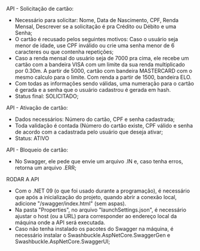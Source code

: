 API - Solicitação de cartão:
- Necessário para solicitar: Nome, Data de Nascimento, CPF, Renda Mensal, Descrever se a solicitação é pra Crédito ou Débito e uma Senha;
- O cartão é recusado pelos seguintes motivos: Caso o usuário seja menor de idade, use CPF inválido ou crie uma senha menor de 6 caracteres ou que contenha repetições;
- Caso a renda mensal do usuário seja de 7000 pra cima, ele recebe um cartão com a bandeira VISA com um limite da sua renda multiplicado por 0.30m. A partir de 5000, cartão com bandeira MASTERCARD com o mesmo calculo para o limite. Com renda a partir de 1500, bandeira ELO.
- Com todas as informações sendo válidas, uma numeração para o cartão é gerada e a senha que o usuário cadastrou é gerada em hash.
- Status final: SOLICITADO;

API - Ativação de cartão:
- Dados necessários: Número do cartão, CPF e senha cadastrada;
- Toda validação é contada (Número do cartão existe, CPF válido e senha de acordo com a cadastrada pelo usuário que deseja ativar;
- Status: ATIVO

API - Bloqueio de cartão:
- No Swagger, ele pede que envie um arquivo .IN e, caso tenha erros, retorna um arquivo .ERR;

RODAR A API
- Com o .NET 09 (o que foi usado durante a programação), é necessário que após a inicialização do projeto, quando abrir a conexão local, adicione "/swagger/index.html" (sem aspas).
- Na pasta "Properties", no arquivo "launchSettings.json", é necessário ajustar o host (ou a URL) para corresponder ao endereço local da máquina onde a API será executada.
- Caso não tenha instalado os pacotes do Swagger na máquina, é necessário instalar o Swashbuckle.AspNetCore.SwaggerGen e Swashbuckle.AspNetCore.SwaggerUI;
